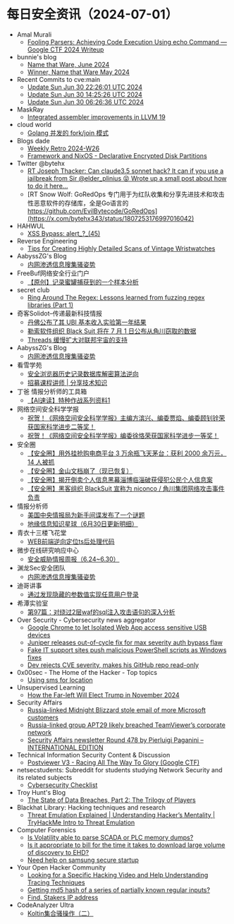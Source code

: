 # 每日安全资讯（2024-07-01）

- Amal Murali
  - [Fooling Parsers: Achieving Code Execution Using echo Command — Google CTF 2024 Writeup](https://amalmurali.me/posts/code-execution-using-echo/)
- bunnie's blog
  - [Name that Ware, June 2024](https://www.bunniestudios.com/blog/2024/name-that-ware-june-2024/)
  - [Winner, Name that Ware May 2024](https://www.bunniestudios.com/blog/2024/winner-name-that-ware-may-2024/)
- Recent Commits to cve:main
  - [Update Sun Jun 30 22:26:01 UTC 2024](https://github.com/trickest/cve/commit/337e5e373c1218981ff14bf88df32643692d0f8b)
  - [Update Sun Jun 30 14:25:26 UTC 2024](https://github.com/trickest/cve/commit/223874d7ee21d789de966fc2e7cf4794cf9c473b)
  - [Update Sun Jun 30 06:26:36 UTC 2024](https://github.com/trickest/cve/commit/4f0cce37c20a31b0b9f13d099cad58d4b7d6c5b4)
- MaskRay
  - [Integrated assembler improvements in LLVM 19](https://maskray.me/blog/2024-06-30-integrated-assembler-improvements-in-llvm-19)
- cloud world
  - [Golang 并发的  fork/join 模式](https://cloudsjhan.github.io/2024/06/30/Golang-%E5%B9%B6%E5%8F%91%E7%9A%84-fork-join-%E6%A8%A1%E5%BC%8F/)
- Blogs  dade
  - [Weekly Retro 2024-W26](https://0xda.de/blog/2024/06/weekly-retro-2024-w26/)
  - [Framework and NixOS - Declarative Encrypted Disk Partitions](https://0xda.de/blog/2024/06/framework-and-nixos-declarative-encrypted-disk-partitions/)
- Twitter @bytehx
  - [RT Joseph Thacker: Can claude3.5 sonnet hack? It can if you use a jailbreak from Sir @elder_plinius 😝 Wrote up a small post about how to do it here...](https://x.com/bytehx343/status/1807601687361962214)
  - [RT Snow Wolf: GoRedOps 专门用于为红队收集和分享先进技术和攻击性恶意软件的存储库，全是Go语言的 https://github.com/EvilBytecode/GoRedOps](https://x.com/bytehx343/status/1807253176997016042)
- HAHWUL
  - [XSS Bypass: alert_?_(45)](https://www.hahwul.com/2024/06/30/xss-bypass-something-between-function-name-and-parentheses/)
- Reverse Engineering
  - [Tips for Creating Highly Detailed Scans of Vintage Wristwatches](https://www.reddit.com/r/ReverseEngineering/comments/1dscwwn/tips_for_creating_highly_detailed_scans_of/)
- AabyssZG's Blog
  - [内网渗透信息搜集骚姿势](https://blog.zgsec.cn/archives/608.html)
- FreeBuf网络安全行业门户
  - [【原创】记录蜜罐捕获到的一个样本分析](https://www.freebuf.com/articles/paper/403126.html)
- secret club
  - [Ring Around The Regex: Lessons learned from fuzzing regex libraries (Part 1)](https://secret.club/2024/06/30/ring-around-the-regex-1.html)
- 奇客Solidot–传递最新科技情报
  - [丹佛公布了其 UBI 基本收入实验第一年结果](https://www.solidot.org/story?sid=78566)
  - [勒索软件组织 Black Suit 将在 7 月 1 日公布从角川窃取的数据](https://www.solidot.org/story?sid=78565)
  - [Threads 缓慢扩大对联邦宇宙的支持](https://www.solidot.org/story?sid=78564)
- AabyssZG's Blog
  - [内网渗透信息搜集骚姿势](https://blog.zgsec.cn/archives/608.html)
- 看雪学苑
  - [安全浏览器历史记录数据库解密算法逆向](https://mp.weixin.qq.com/s?__biz=MjM5NTc2MDYxMw==&mid=2458560882&idx=1&sn=e27bca997c1990cc5540dddb4c99046d&chksm=b18d99f886fa10eecf64719afebae9102c9e33fcae4a7e003cbfd12ff8957225cdba60fac248&scene=58&subscene=0#rd)
  - [招募课程讲师 | 分享技术知识](https://mp.weixin.qq.com/s?__biz=MjM5NTc2MDYxMw==&mid=2458560882&idx=2&sn=466ffaa1a5262ace8b6be351322a9196&chksm=b18d99f886fa10ee0ee92611695527b9e39b8d134ba08dabf894da051f7133614cc5336c601e&scene=58&subscene=0#rd)
- 丁爸 情报分析师的工具箱
  - [【AI速读】特种作战系列资料1](https://mp.weixin.qq.com/s?__biz=MzI2MTE0NTE3Mw==&mid=2651144679&idx=1&sn=375ad39ed92c64a24a4692a54b60028e&chksm=f1af36ddc6d8bfcbf816e705ed4b8837e1479df2d6964d7f322aefa82e831972d21b05abffac&scene=58&subscene=0#rd)
- 网络空间安全科学学报
  - [祝贺！《网络空间安全科学学报》主编方滨兴、编委贾焰、编委顾钊铨荣获国家科学进步二等奖！](https://mp.weixin.qq.com/s?__biz=MzI0NjU2NDMwNQ==&mid=2247500864&idx=1&sn=5fa4ff19d6cf71bb9d00bbeac1415f28&chksm=e9bfd0fedec859e81c28d2d3b0b9e7e89fff60d7ca255d0b56989d92cacc225d2fc29aad26a2&scene=58&subscene=0#rd)
  - [祝贺！《网络空间安全科学学报》编委徐恪荣获国家科学进步一等奖！](https://mp.weixin.qq.com/s?__biz=MzI0NjU2NDMwNQ==&mid=2247500864&idx=2&sn=a5c6009ce7bb1df2afe1a18518d96940&chksm=e9bfd0fedec859e801fa08f1d378d415354605fc7802b36e5679949860bd5b999e243ac12193&scene=58&subscene=0#rd)
- 安全圈
  - [【安全圈】用外挂抢购电商平台 3 万余瓶飞天茅台：获利 2000 余万元，14 人被抓](https://mp.weixin.qq.com/s?__biz=MzIzMzE4NDU1OQ==&mid=2652062392&idx=1&sn=3231a35ca50bbec3d147ce2a5170b610&chksm=f36e6ef8c419e7ee7b5a665bd29e399f3913ce3e2d3b074187840e2f812671201fee91fa7a6c&scene=58&subscene=0#rd)
  - [【安全圈】金山文档崩了（现已恢复）](https://mp.weixin.qq.com/s?__biz=MzIzMzE4NDU1OQ==&mid=2652062392&idx=2&sn=63f3125f2e781583109333443febc089&chksm=f36e6ef8c419e7eeea0ebc804e02ccbdfe08bc1b0321dad2523fd2a634533edf3253c2553e41&scene=58&subscene=0#rd)
  - [【安全圈】揭开倒卖个人信息黑幕淄博临淄破获侵犯公民个人信息案](https://mp.weixin.qq.com/s?__biz=MzIzMzE4NDU1OQ==&mid=2652062392&idx=3&sn=63227d641ccfb4cddcf4c5daa03dd990&chksm=f36e6ef8c419e7ee2250a4c5be193d30aafabaa8f4ec3e3100947edfba3b72b2a020c0563c89&scene=58&subscene=0#rd)
  - [【安全圈】黑客组织 BlackSuit 宣称为 niconco / 角川集团网络攻击事件负责](https://mp.weixin.qq.com/s?__biz=MzIzMzE4NDU1OQ==&mid=2652062392&idx=4&sn=1d74acd7f16ed7b3bf3dda979067bf86&chksm=f36e6ef8c419e7ee295eac866f2195a1256972a55a06c301590a401aaa680ab74135f89fb250&scene=58&subscene=0#rd)
- 情报分析师
  - [美国中央情报局为新手间谍发布了一个谜题](https://mp.weixin.qq.com/s?__biz=MzA3Mjc1MTkwOA==&mid=2650551746&idx=1&sn=ea49f8c94354a6f4d6d4dbd53a9a7872&chksm=87111b89b066929f6aa061952b1e134a4f13c568f0c33f860c97d5c6761530e00116a55afdf8&scene=58&subscene=0#rd)
  - [地缘信息知识星球（6月30日更新明细）](https://mp.weixin.qq.com/s?__biz=MzA3Mjc1MTkwOA==&mid=2650551746&idx=2&sn=f15b79f6175254675bab24bdc7ffd0b4&chksm=87111b89b066929f5d8c93e657b0011c2f6ee4462a33647491ece73ae39df20acfa334299f51&scene=58&subscene=0#rd)
- 青衣十三楼飞花堂
  - [WEB前端逆向定位ts后处理代码](https://mp.weixin.qq.com/s?__biz=MzUzMjQyMDE3Ng==&mid=2247487480&idx=1&sn=6e6a544558617f0fcaa008f8a902f6e6&chksm=fab2ccc7cdc545d146cb0419ae08af6c79a29e1c31bea61ebd88377ef3b1234218d75b742998&scene=58&subscene=0#rd)
- 微步在线研究响应中心
  - [安全威胁情报周报（6.24~6.30）](https://mp.weixin.qq.com/s?__biz=Mzg5MTc3ODY4Mw==&mid=2247506136&idx=1&sn=a6d78c682bf257a55f69ffc3f1ce2c20&chksm=cfcabbccf8bd32da9010a9b680cd4fd153fa77495c50273cfb77c8c0c7d51f09ad38c740b9e6&scene=58&subscene=0#rd)
- 渊龙Sec安全团队
  - [内网渗透信息搜集骚姿势](https://mp.weixin.qq.com/s?__biz=Mzg4NTY0MDg1Mg==&mid=2247485542&idx=1&sn=2e7f3d2f2d9e4fe9964acf1222d56b06&chksm=cfa4939df8d31a8b0cbc18949a94280ab73af6353cec13b437d1cb272d0be3c5ac4d36dcaea9&scene=58&subscene=0#rd)
- 迪哥讲事
  - [通过发现隐藏的参数值实现任意用户登录](https://mp.weixin.qq.com/s?__biz=MzIzMTIzNTM0MA==&mid=2247495081&idx=1&sn=bbedbdda8aebf0ca497b07f09fc53498&chksm=e8a5e7cadfd26edc5f2ff86366a9eb69fa225574d4579f264b1d06b8802ab03d228e05798737&scene=58&subscene=0#rd)
- 希潭实验室
  - [第97篇：对绕过2层waf的sql注入攻击语句的深入分析](https://mp.weixin.qq.com/s?__biz=MzkzMjI1NjI3Ng==&mid=2247486788&idx=1&sn=409fdf8714cc64036417e141e740c35c&chksm=c25fc23ff5284b29bedf2fafd5f743e9eaaacfedd2a4959810dc41b57b327e297681a3015406&scene=58&subscene=0#rd)
- Over Security - Cybersecurity news aggregator
  - [Google Chrome to let Isolated Web App access sensitive USB devices](https://www.bleepingcomputer.com/news/google/google-chrome-to-let-isolated-web-app-access-sensitive-usb-devices/)
  - [Juniper releases out-of-cycle fix for max severity auth bypass flaw](https://www.bleepingcomputer.com/news/security/juniper-releases-out-of-cycle-fix-for-max-severity-auth-bypass-flaw/)
  - [Fake IT support sites push malicious PowerShell scripts as Windows fixes](https://www.bleepingcomputer.com/news/security/fake-it-support-sites-push-malicious-powershell-scripts-as-windows-fixes/)
  - [Dev rejects CVE severity, makes his GitHub repo read-only](https://www.bleepingcomputer.com/news/security/dev-rejects-cve-severity-makes-his-github-repo-read-only/)
- 0x00sec - The Home of the Hacker - Top topics
  - [Using sms for location](https://0x00sec.org/t/using-sms-for-location/41153)
- Unsupervised Learning
  - [How the Far-left Will Elect Trump in November 2024](https://danielmiessler.com/p/farleft-will-elect-trump-november-2024)
- Security Affairs
  - [Russia-linked Midnight Blizzard stole email of more Microsoft customers](https://securityaffairs.com/165038/hacking/midnight-blizzard-email-microsoft-customers.html)
  - [Russia-linked group APT29 likely breached TeamViewer’s corporate network](https://securityaffairs.com/165025/hacking/russia-linked-group-apt29-teamviewer.html)
  - [Security Affairs newsletter Round 478 by Pierluigi Paganini – INTERNATIONAL EDITION](https://securityaffairs.com/165020/breaking-news/security-affairs-newsletter-round-478-by-pierluigi-paganini-international-edition.html)
- Technical Information Security Content & Discussion
  - [Postviewer V3 - Racing All The Way To Glory (Google CTF)](https://www.reddit.com/r/netsec/comments/1dsb9ri/postviewer_v3_racing_all_the_way_to_glory_google/)
- netsecstudents: Subreddit for students studying Network Security and its related subjects
  - [Cybersecurity Checklist](https://www.reddit.com/r/netsecstudents/comments/1ds6csd/cybersecurity_checklist/)
- Troy Hunt's Blog
  - [The State of Data Breaches, Part 2: The Trilogy of Players](https://www.troyhunt.com/the-state-of-data-breaches-part-2-the-trilogy-of-players/)
- Blackhat Library: Hacking techniques and research
  - [Threat Emulation Explained | Understanding Hacker’s Mentality | TryHackMe Intro to Threat Emulation](https://www.reddit.com/r/blackhat/comments/1ds1b6u/threat_emulation_explained_understanding_hackers/)
- Computer Forensics
  - [Is Volatility able to parse SCADA or PLC memory dumps?](https://www.reddit.com/r/computerforensics/comments/1drp40x/is_volatility_able_to_parse_scada_or_plc_memory/)
  - [Is it appropriate to bill for the time it takes to download large volume of discovery to EHD?](https://www.reddit.com/r/computerforensics/comments/1drsos7/is_it_appropriate_to_bill_for_the_time_it_takes/)
  - [Need help on samsung secure startup](https://www.reddit.com/r/computerforensics/comments/1drq98p/need_help_on_samsung_secure_startup/)
- Your Open Hacker Community
  - [Looking for a Specific Hacking Video and Help Understanding Tracing Techniques](https://www.reddit.com/r/HowToHack/comments/1ds19ex/looking_for_a_specific_hacking_video_and_help/)
  - [Getting md5 hash of a series of partially known regular inputs?](https://www.reddit.com/r/HowToHack/comments/1dros58/getting_md5_hash_of_a_series_of_partially_known/)
  - [Find. Stakers IP address](https://www.reddit.com/r/HowToHack/comments/1drud67/find_stakers_ip_address/)
- CodeAnalyzer Ultra
  - [Koltin集合骚操作（二）](https://mp.weixin.qq.com/s?__biz=MzkxNzY3MjE1NA==&mid=2247484493&idx=1&sn=80a5b680cfd4dc84387573d482211881&chksm=c1bc5df8f6cbd4eec8863512c9ed1110e24e4dabae88727efb03e3f40df2380c022c2170f518&scene=58&subscene=0#rd)
